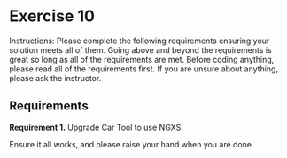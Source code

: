 # Exercise 10

Instructions: Please complete the following requirements ensuring your solution meets all of them. Going above and beyond the requirements is great so long as all of the requirements are met. Before coding anything, please read all of the requirements first. If you are unsure about anything, please ask the instructor.

## Requirements

**Requirement 1.** Upgrade Car Tool to use NGXS.


Ensure it all works, and please raise your hand when you are done.